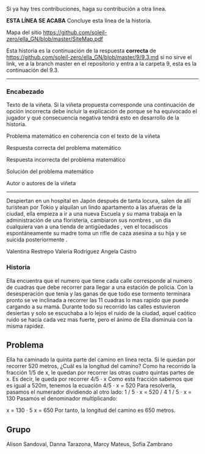 Si ya hay tres contribuciones, haga su contribución a otra linea.

**ESTA LÍNEA SE ACABA** Concluye esta línea de la historia. 

Mapa del sitio https://github.com/soleil-zero/ella_GN/blob/master/SiteMap.pdf

Esta historia es la continuación de la respuesta **correcta** de https://github.com/soleil-zero/ella_GN/blob/master/9/9.3.md si no sirve el link, 
ve a la branch master en el repositorio y entra a la carpeta 9, esta es la continuación del 9.3.

**********************************************************************
### Encabezado

Texto de la viñeta. Si la viñeta propuesta corresponde una continuación de opción incorrecta debe incluir la explicación de porque se ha equivocado el jugador y qué consecuencia negativa tendrá esto en desarrollo de la historia.

Problema matemático en coherencia con el texto de la viñeta

Respuesta correcta del problema matemático

Respuesta incorrecta del problema matemático

Solución del problema matemático

Autor o autores de la viñeta
**********************************************************************
Despiertan en un hospital en Japón después de tanta locura, salen de allí turistean por  Tokio y alquilan un lindo apartamento a las afueras de la ciudad, ella empieza a ir a una nueva Escuela y su mama trabaja en la administración de una floristería, cambiaron sus nombres , un día cualquiera van a una tienda de antigüedades , ven el tocadiscos espontáneamente su madre toma un rifle de caza asesina a su hija y se suicida posteriormente .

Valentina Restrepo
Valeria Rodríguez 
Angela Castro
### Historia
Ella encuentra que el numero que tiene cada calle corresponde al numero de cuadras que debe recorrer para llegar a una estación de policia. Con la desesperación que tenía y las ganas de que todo ese tormento terminara pronto se ve inclinada a recorrer las 11 cuadras lo mas rapido que puede cargando a su mamá.
Durante todo su recorrido las calles estuvieron desiertas y solo se escuchaba a lo lejos el ruido de la ciudad, aquel caótico ruido se hacía cada vez mas fuerte, pero el ánimo de Ella disminuia con la misma rapidez.
## Problema
Ella ha caminado la quinta parte del camino en linea recta. Si le quedan por recorrer 520 metros, ¿Cuál es la longitud del camino?
Como ha recorrido la fracción 1/5 de x, le quedan por recorrer las otras cuatro quintas partes de x. Es decir, le queda por recorrer 4/5 ⋅ x
Como esta fracción sabemos que es igual a 520m, tenemos la ecuación
4/5 ⋅ x = 520
Para resolverla, pasamos el numerador dividiendo al otro lado:
1 / 5 ⋅ x = 520 / 4
1 / 5 ⋅ x = 130
Pasamos el denominador multiplicando:

x = 130 ⋅ 5
x = 650
Por tanto, la longitud del camino es 650 metros.
## Grupo
Alison Sandoval, Danna Tarazona, Marcy Mateus, Sofia Zambrano 
